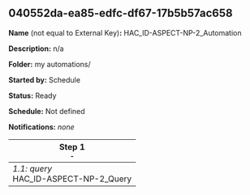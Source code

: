 ## 040552da-ea85-edfc-df67-17b5b57ac658

**Name** (not equal to External Key)**:** HAC_ID-ASPECT-NP-2_Automation



**Description:** n/a

**Folder:** my automations/

**Started by:** Schedule

**Status:** Ready

**Schedule:** Not defined

**Notifications:** _none_


| Step 1<br>_<small>-</small>_ |
| --- |
| _1.1: query_<br>HAC_ID-ASPECT-NP-2_Query |
